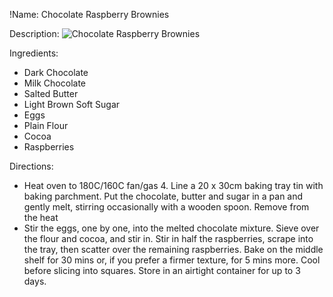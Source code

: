 !Name: Chocolate Raspberry Brownies

Description:
![Chocolate Raspberry Brownies](https://www.themealdb.com/images/media/meals/yypvst1511386427.jpg "Chocolate Raspberry Brownies")

Ingredients:
- Dark Chocolate
- Milk Chocolate
- Salted Butter
- Light Brown Soft Sugar
- Eggs
- Plain Flour
- Cocoa
- Raspberries

Directions:
- Heat oven to 180C/160C fan/gas 4. Line a 20 x 30cm baking tray tin with baking parchment. Put the chocolate, butter and sugar in a pan and gently melt, stirring occasionally with a wooden spoon. Remove from the heat
- Stir the eggs, one by one, into the melted chocolate mixture. Sieve over the flour and cocoa, and stir in. Stir in half the raspberries, scrape into the tray, then scatter over the remaining raspberries. Bake on the middle shelf for 30 mins or, if you prefer a firmer texture, for 5 mins more. Cool before slicing into squares. Store in an airtight container for up to 3 days.
